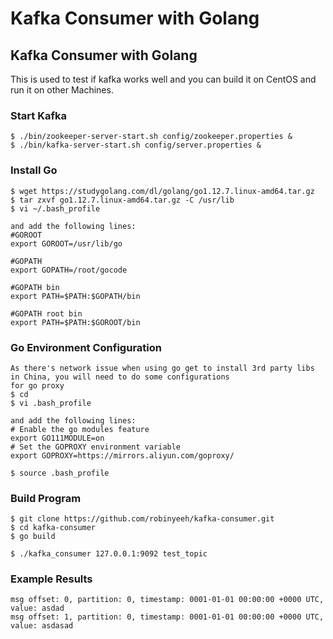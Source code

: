 Kafka Consumer with Golang
===========

## Kafka Consumer with Golang

This is used to test if kafka works well and you can build it on CentOS and run it on other Machines.

### Start Kafka

```
$ ./bin/zookeeper-server-start.sh config/zookeeper.properties &
$ ./bin/kafka-server-start.sh config/server.properties &
```

### Install Go

```
$ wget https://studygolang.com/dl/golang/go1.12.7.linux-amd64.tar.gz
$ tar zxvf go1.12.7.linux-amd64.tar.gz -C /usr/lib
$ vi ~/.bash_profile

and add the following lines:
#GOROOT
export GOROOT=/usr/lib/go

#GOPATH
export GOPATH=/root/gocode

#GOPATH bin
export PATH=$PATH:$GOPATH/bin

#GOPATH root bin
export PATH=$PATH:$GOROOT/bin
```

### Go Environment Configuration

```
As there's network issue when using go get to install 3rd party libs in China, you will need to do some configurations
for go proxy
$ cd 
$ vi .bash_profile

and add the following lines:
# Enable the go modules feature
export GO111MODULE=on
# Set the GOPROXY environment variable
export GOPROXY=https://mirrors.aliyun.com/goproxy/

$ source .bash_profile
```

### Build Program

```
$ git clone https://github.com/robinyeeh/kafka-consumer.git
$ cd kafka-consumer
$ go build

$ ./kafka_consumer 127.0.0.1:9092 test_topic
```

### Example Results

```
msg offset: 0, partition: 0, timestamp: 0001-01-01 00:00:00 +0000 UTC, value: asdad
msg offset: 1, partition: 0, timestamp: 0001-01-01 00:00:00 +0000 UTC, value: asdasad 
```